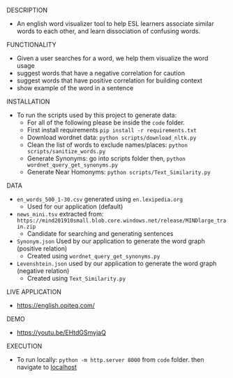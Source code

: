 DESCRIPTION
 - An english word visualizer tool to help ESL learners associate similar words to each other, and learn dissociation of confusing words.

FUNCTIONALITY
 - Given a user searches for a word, we help them visualize the word usage
 - suggest words that have a negative correlation for caution
 - suggest words that have positive correlation for building context
 - show example of the word in a sentence

INSTALLATION
 - To run the scripts used by this project to generate data:
   - For all of the following please be inside the `code` folder.
   - First install requirements `pip install -r requirements.txt`
   - Download wordnet data: `python scripts/download_nltk.py`
   - Clean the list of words to exclude names/places: `python scripts/sanitize_words.py`
   - Generate Synonyms: go into scripts folder then, `python wordnet_query_get_synonyms.py`
   - Generate Near Homonyms: `python scripts/Text_Similarity.py`

DATA
 - `en_words_500_1-30.csv` generated using `en.lexipedia.org`
   - Used for our application (default)
 - `news_mini.tsv` extracted from: `https://mind201910small.blob.core.windows.net/release/MINDlarge_train.zip`
   - Candidate for searching and generating sentences
 - `Synonym.json` Used by our application to generate the word graph (positive relation)
   - Created using `wordnet_query_get_synonyms.py`
 - `Levenshtein.json` used by our application to generate the word graph (negative relation)
   - Created using `Text_Similarity.py`

LIVE APPLICATION
 - https://english.opiteq.com/

DEMO
 - https://youtu.be/EHtdGSmyjaQ

EXECUTION
 - To run locally: `python -m http.server 8000` from `code` folder. then navigate to [localhost](http://localhost:8000)
